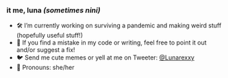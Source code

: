 ### it me, luna *(sometimes nini)*

- 🛠️ I’m currently working on surviving a pandemic and making weird stuff (hopefully useful stuff!)
- 🤔 If you find a mistake in my code or writing, feel free to point it out and/or suggest a fix!
- 🐦 Send me cute memes or yell at me on Tweeter: [@Lunarexxy](https://twitter.com/Lunarexxy)
- 💖 Pronouns: she/her

